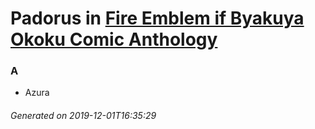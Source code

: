 # Padorus in [Fire Emblem if Byakuya Okoku Comic Anthology](https://myanimelist.net/manga/95507/Fire_Emblem_if_Byakuya_Okoku_Comic_Anthology)

### A
* Azura

###### Generated on 2019-12-01T16:35:29
